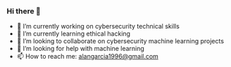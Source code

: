 ### Hi there 👋

- 🔭 I’m currently working on cybersecurity technical skills
- 🌱 I’m currently learning ethical hacking
- 👯 I’m looking to collaborate on cybersecurity machine learning projects
- 🤔 I’m looking for help with machine learning
- 📫 How to reach me: alangarcia1996@gmail.com

